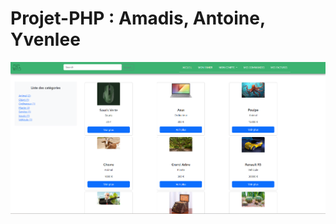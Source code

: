 # Projet-PHP : Amadis, Antoine, Yvenlee

![Ceci ! Est un site E-commerce proposant une multitude de produit diverses. Grace à un compte Admin on peut ajouter, modifier ou supprimer un produit qui apparaitrà alors sur la page d'accueil que voici :](/accueil.png)
